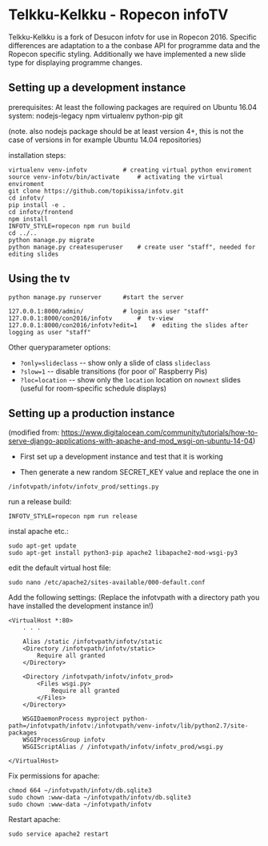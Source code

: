 Telkku-Kelkku - Ropecon infoTV
==============================



Telkku-Kelkku is a fork of Desucon infotv for use in Ropecon 2016. Specific differences are adaptation to a the conbase API for programme data and the Ropecon specific styling. Additionally we have implemented a new slide type for displaying programme changes.


Setting up a development instance
---------------------------------

prerequisites:
At least the following packages are required on Ubuntu 16.04 system:
nodejs-legacy npm virtualenv python-pip git

(note. also nodejs package should be at least version 4+, this is not the case of versions in for example Ubuntu 14.04 repositories)

installation steps:

```
virtualenv venv-infotv			# creating virtual python enviroment
source venv-infotv/bin/activate		# activating the virtual enviroment
git clone https://github.com/topikissa/infotv.git
cd infotv/
pip install -e .
cd infotv/frontend 
npm install
INFOTV_STYLE=ropecon npm run build
cd ../..
python manage.py migrate
python manage.py createsuperuser  	# create user "staff", needed for editing slides
```

Using the tv
------------

```
python manage.py runserver		#start the server
```
```
127.0.0.1:8000/admin/  			# login ass user "staff"
127.0.0.1:8000/con2016/infotv   	#  tv-view
127.0.0.1:8000/con2016/infotv?edit=1  	#  editing the slides after logging as user "staff"
```


Other queryparameter options:
* `?only=slideclass` -- show only a slide of class `slideclass`
* `?slow=1` -- disable transitions (for poor ol' Raspberry Pis)
* `?loc=location` -- show only the `location` location on `nownext` slides (useful for room-specific schedule displays)


Setting up a production instance
------------------------------
(modified from: https://www.digitalocean.com/community/tutorials/how-to-serve-django-applications-with-apache-and-mod_wsgi-on-ubuntu-14-04)


* First set up a development instance and test that it is working

* Then generate a new random SECRET_KEY value and replace the one in

```
/infotvpath/infotv/infotv_prod/settings.py

```

run a release build:
```
INFOTV_STYLE=ropecon npm run release	
```

instal apache etc.:

```
sudo apt-get update
sudo apt-get install python3-pip apache2 libapache2-mod-wsgi-py3
```

edit the default virtual host file:

```
sudo nano /etc/apache2/sites-available/000-default.conf
```

Add the following settings:
(Replace the infotvpath with a directory path you have installed the development instance in!)

```
<VirtualHost *:80>
    . . .

    Alias /static /infotvpath/infotv/static
    <Directory /infotvpath/infotv/static>
        Require all granted
    </Directory>

    <Directory /infotvpath/infotv/infotv_prod>
        <Files wsgi.py>
            Require all granted
        </Files>
    </Directory>

    WSGIDaemonProcess myproject python-path=/infotvpath/infotv:/infotvpath/venv-infotv/lib/python2.7/site-packages
    WSGIProcessGroup infotv
    WSGIScriptAlias / /infotvpath/infotv/infotv_prod/wsgi.py

</VirtualHost>

```

Fix permissions for apache:
```
chmod 664 ~/infotvpath/infotv/db.sqlite3
sudo chown :www-data ~/infotvpath/infotv/db.sqlite3
sudo chown :www-data ~/infotvpath/infotv
```

Restart apache:
```
sudo service apache2 restart
```

